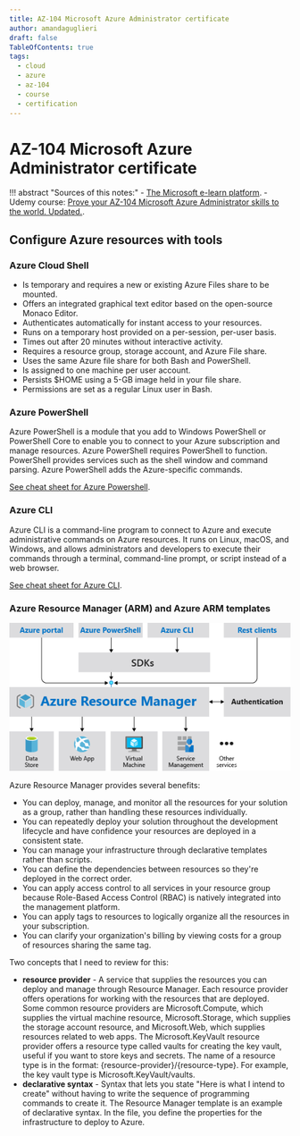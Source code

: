 ```yaml
---
title: AZ-104 Microsoft Azure Administrator certificate
author: amandaguglieri
draft: false
TableOfContents: true
tags:
  - cloud
  - azure
  - az-104
  - course
  - certification
---
```


# AZ-104 Microsoft Azure Administrator certificate

!!! abstract "Sources of this notes:"
    - [The Microsoft e-learn platform](https://learn.microsoft.com/en-us/credentials/certifications/exams/az-104/).
    - Udemy course:  [Prove your AZ-104 Microsoft Azure Administrator skills to the world. Updated.](https://eylearning.udemy.com/course/70533-azure/).


## Configure Azure resources with tools 


### Azure Cloud Shell

- Is temporary and requires a new or existing Azure Files share to be mounted.
- Offers an integrated graphical text editor based on the open-source Monaco Editor.
- Authenticates automatically for instant access to your resources.
- Runs on a temporary host provided on a per-session, per-user basis.
- Times out after 20 minutes without interactive activity.
- Requires a resource group, storage account, and Azure File share.
- Uses the same Azure file share for both Bash and PowerShell.
- Is assigned to one machine per user account.
- Persists $HOME using a 5-GB image held in your file share.
- Permissions are set as a regular Linux user in Bash.


### Azure PowerShell

Azure PowerShell is a module that you add to Windows PowerShell or PowerShell Core to enable you to connect to your Azure subscription and manage resources. Azure PowerShell requires PowerShell to function. PowerShell provides services such as the shell window and command parsing. Azure PowerShell adds the Azure-specific commands.

[See cheat sheet for Azure Powershell](azure-powershell.md). 


### Azure CLI 

Azure CLI is a command-line program to connect to Azure and execute administrative commands on Azure resources. It runs on Linux, macOS, and Windows, and allows administrators and developers to execute their commands through a terminal, command-line prompt, or script instead of a web browser.

[See cheat sheet for Azure CLI](azure-cli.md). 

### Azure Resource Manager (ARM) and Azure ARM templates

![Azure Resource Manager](img/az-104_1.png)


Azure Resource Manager provides several benefits:

- You can deploy, manage, and monitor all the resources for your solution as a group, rather than handling these resources individually.
- You can repeatedly deploy your solution throughout the development lifecycle and have confidence your resources are deployed in a consistent state.
- You can manage your infrastructure through declarative templates rather than scripts.
- You can define the dependencies between resources so they're deployed in the correct order.
- You can apply access control to all services in your resource group because Role-Based Access Control (RBAC) is natively integrated into the management platform.
- You can apply tags to resources to logically organize all the resources in your subscription.
- You can clarify your organization's billing by viewing costs for a group of resources sharing the same tag.

Two concepts that I need to review for this:

- **resource provider** - A service that supplies the resources you can deploy and manage through Resource Manager. Each resource provider offers operations for working with the resources that are deployed. Some common resource providers are Microsoft.Compute, which supplies the virtual machine resource, Microsoft.Storage, which supplies the storage account resource, and Microsoft.Web, which supplies resources related to web apps. The Microsoft.KeyVault resource provider offers a resource type called vaults for creating the key vault, useful if you want to store keys and secrets. The name of a resource type is in the format: {resource-provider}/{resource-type}. For example, the key vault type is Microsoft.KeyVault/vaults.
- **declarative syntax** - Syntax that lets you state "Here is what I intend to create" without having to write the sequence of programming commands to create it. The Resource Manager template is an example of declarative syntax. In the file, you define the properties for the infrastructure to deploy to Azure.

